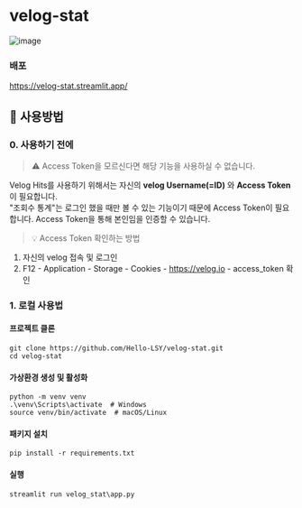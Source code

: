 #  velog-stat

![image](https://github.com/user-attachments/assets/6d015a06-976f-47d9-84d3-dd2b98837aa4)

### 배포
https://velog-stat.streamlit.app/

## 📍 사용방법

### 0. 사용하기 전에
> ⚠️ Access Token을 모르신다면 해당 기능을 사용하실 수 없습니다.

Velog Hits를 사용하기 위해서는 자신의 **velog Username(=ID)** 와 **Access Token**이 필요합니다.</br>
"조회수 통계"는 로그인 했을 때만 볼 수 있는 기능이기 때문에 Access Token이 필요합니다. Access Token을 통해 본인임을 인증할 수 있습니다.</br>

> 💡 Access Token 확인하는 방법

1. 자신의 velog 접속 및 로그인
2. F12 - Application - Storage - Cookies - https://velog.io - access_token 확인

### 1. 로컬 사용법

#### 프로젝트 클론
```
git clone https://github.com/Hello-LSY/velog-stat.git
cd velog-stat
```

#### 가상환경 생성 및 활성화
```
python -m venv venv
.\venv\Scripts\activate  # Windows
source venv/bin/activate  # macOS/Linux
```

#### 패키지 설치
```
pip install -r requirements.txt
```

#### 실행
```
streamlit run velog_stat\app.py
```
